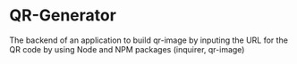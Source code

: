 # QR-Generator
The backend of an application to build qr-image by inputing the URL for the QR code by using Node and NPM packages (inquirer, qr-image)
